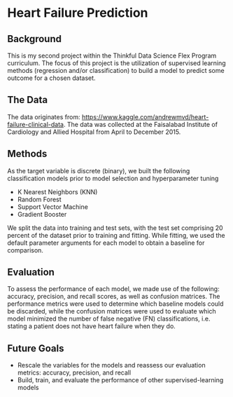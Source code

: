 # Heart Failure Prediction

## Background ## 
This is my second project within the Thinkful Data Science Flex Program curriculum. The focus of this project is the utilization of supervised learning methods (regression and/or classification) to build a model to predict some outcome for a chosen dataset.

## The Data ##
The data originates from: https://www.kaggle.com/andrewmvd/heart-failure-clinical-data. The data was collected at the Faisalabad Institute of Cardiology and Allied Hospital from April to December 2015.  

## Methods ##
As the target variable is discrete (binary), we built the following classification models prior to model selection and hyperparameter tuning
- K Nearest Neighbors (KNN)
- Random Forest
- Support Vector Machine 
- Gradient Booster

We split the data into training and test sets, with the test set comprising 20 percent of the dataset prior to training and fitting. While fitting, we used the default parameter arguments for each model to obtain a baseline for comparison.

## Evaluation ##
To assess the performance of each model, we made use of the following: accuracy, precision, and recall scores, as well as confusion matrices. The performance metrics were used to determine which baseline models could be discarded, while the confusion matrices were used to evaluate which model minimized the number of false negative (FN) classifications, i.e. stating a patient does not have heart failure when they do.

## Future Goals ##
- Rescale the variables for the models and reassess our evaluation metrics: accuracy, precision, and recall
- Build, train, and evaluate the performance of other supervised-learning models
